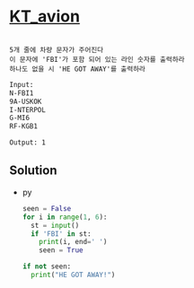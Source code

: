 # [KT_avion](https://open.kattis.com/problems/avion)

```en

```

```kr
5개 줄에 차량 문자가 주어진다
이 문자에 'FBI'가 포함 되어 있는 라인 숫자를 출력하라
하나도 없을 시 'HE GOT AWAY'를 출력하라
```

```txt
Input:
N-FBI1
9A-USKOK
I-NTERPOL
G-MI6
RF-KGB1

Output: 1
```

## Solution

* py

  ```py
  seen = False
  for i in range(1, 6):
    st = input()
    if 'FBI' in st:
      print(i, end=' ')
      seen = True

  if not seen:
    print("HE GOT AWAY!")
  ```
